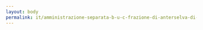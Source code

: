 ```yaml
---
layout: body
permalink: it/amministrazione-separata-b-u-c-frazione-di-anterselva-di-sopra/
---
```


